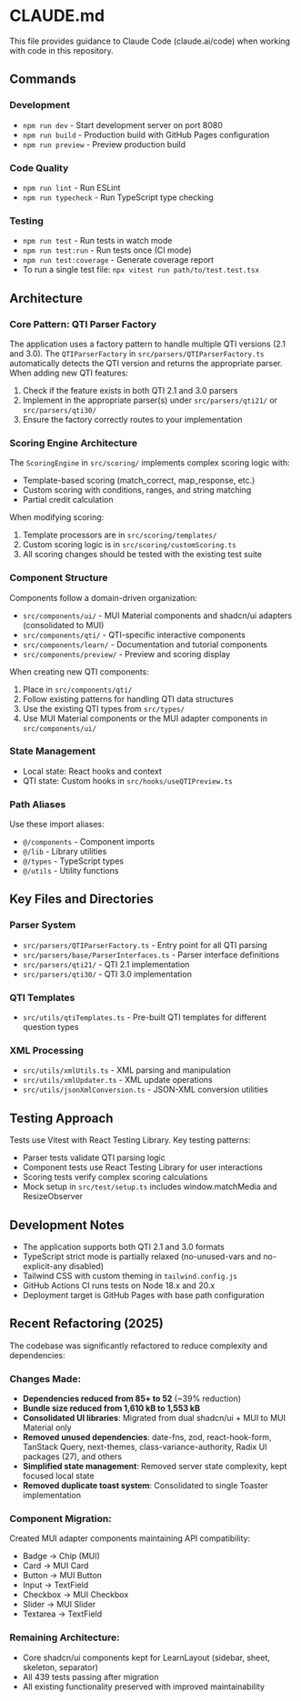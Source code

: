 # CLAUDE.md

This file provides guidance to Claude Code (claude.ai/code) when working with code in this repository.

## Commands

### Development
- `npm run dev` - Start development server on port 8080
- `npm run build` - Production build with GitHub Pages configuration
- `npm run preview` - Preview production build

### Code Quality
- `npm run lint` - Run ESLint
- `npm run typecheck` - Run TypeScript type checking

### Testing
- `npm run test` - Run tests in watch mode
- `npm run test:run` - Run tests once (CI mode)
- `npm run test:coverage` - Generate coverage report
- To run a single test file: `npx vitest run path/to/test.test.tsx`

## Architecture

### Core Pattern: QTI Parser Factory
The application uses a factory pattern to handle multiple QTI versions (2.1 and 3.0). The `QTIParserFactory` in `src/parsers/QTIParserFactory.ts` automatically detects the QTI version and returns the appropriate parser. When adding new QTI features:
1. Check if the feature exists in both QTI 2.1 and 3.0 parsers
2. Implement in the appropriate parser(s) under `src/parsers/qti21/` or `src/parsers/qti30/`
3. Ensure the factory correctly routes to your implementation

### Scoring Engine Architecture
The `ScoringEngine` in `src/scoring/` implements complex scoring logic with:
- Template-based scoring (match_correct, map_response, etc.)
- Custom scoring with conditions, ranges, and string matching
- Partial credit calculation

When modifying scoring:
1. Template processors are in `src/scoring/templates/`
2. Custom scoring logic is in `src/scoring/customScoring.ts`
3. All scoring changes should be tested with the existing test suite

### Component Structure
Components follow a domain-driven organization:
- `src/components/ui/` - MUI Material components and shadcn/ui adapters (consolidated to MUI)
- `src/components/qti/` - QTI-specific interactive components
- `src/components/learn/` - Documentation and tutorial components  
- `src/components/preview/` - Preview and scoring display

When creating new QTI components:
1. Place in `src/components/qti/`
2. Follow existing patterns for handling QTI data structures
3. Use the existing QTI types from `src/types/`
4. Use MUI Material components or the MUI adapter components in `src/components/ui/`

### State Management
- Local state: React hooks and context
- QTI state: Custom hooks in `src/hooks/useQTIPreview.ts`

### Path Aliases
Use these import aliases:
- `@/components` - Component imports
- `@/lib` - Library utilities
- `@/types` - TypeScript types
- `@/utils` - Utility functions

## Key Files and Directories

### Parser System
- `src/parsers/QTIParserFactory.ts` - Entry point for all QTI parsing
- `src/parsers/base/ParserInterfaces.ts` - Parser interface definitions
- `src/parsers/qti21/` - QTI 2.1 implementation
- `src/parsers/qti30/` - QTI 3.0 implementation

### QTI Templates
- `src/utils/qtiTemplates.ts` - Pre-built QTI templates for different question types

### XML Processing
- `src/utils/xmlUtils.ts` - XML parsing and manipulation
- `src/utils/xmlUpdater.ts` - XML update operations
- `src/utils/jsonXmlConversion.ts` - JSON-XML conversion utilities

## Testing Approach

Tests use Vitest with React Testing Library. Key testing patterns:
- Parser tests validate QTI parsing logic
- Component tests use React Testing Library for user interactions
- Scoring tests verify complex scoring calculations
- Mock setup in `src/test/setup.ts` includes window.matchMedia and ResizeObserver

## Development Notes

- The application supports both QTI 2.1 and 3.0 formats
- TypeScript strict mode is partially relaxed (no-unused-vars and no-explicit-any disabled)
- Tailwind CSS with custom theming in `tailwind.config.js`
- GitHub Actions CI runs tests on Node 18.x and 20.x
- Deployment target is GitHub Pages with base path configuration

## Recent Refactoring (2025)

The codebase was significantly refactored to reduce complexity and dependencies:

### Changes Made:
- **Dependencies reduced from 85+ to 52** (~39% reduction)
- **Bundle size reduced from 1,610 kB to 1,553 kB** 
- **Consolidated UI libraries**: Migrated from dual shadcn/ui + MUI to MUI Material only
- **Removed unused dependencies**: date-fns, zod, react-hook-form, TanStack Query, next-themes, class-variance-authority, Radix UI packages (27), and others
- **Simplified state management**: Removed server state complexity, kept focused local state
- **Removed duplicate toast system**: Consolidated to single Toaster implementation

### Component Migration:
Created MUI adapter components maintaining API compatibility:
- Badge → Chip (MUI)
- Card → MUI Card
- Button → MUI Button  
- Input → TextField
- Checkbox → MUI Checkbox
- Slider → MUI Slider
- Textarea → TextField

### Remaining Architecture:
- Core shadcn/ui components kept for LearnLayout (sidebar, sheet, skeleton, separator)
- All 439 tests passing after migration
- All existing functionality preserved with improved maintainability